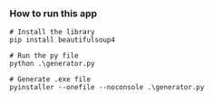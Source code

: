 ### How to run this app
```
# Install the library
pip install beautifulsoup4

# Run the py file
python .\generator.py

# Generate .exe file
pyinstaller --onefile --noconsole .\generator.py
```